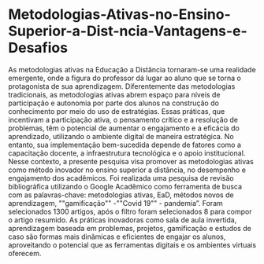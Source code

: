 # Metodologias-Ativas-no-Ensino-Superior-a-Dist-ncia-Vantagens-e-Desafios

As metodologias ativas na Educação a Distância tornaram-se uma realidade emergente,
onde a figura do professor dá lugar ao aluno que se torna o protagonista de sua aprendizagem.
Diferentemente das metodologias tradicionais, as metodologias ativas abrem espaço para níveis de
participação e autonomia por parte dos alunos na construção do conhecimento por meio do uso de
estratégias. Essas práticas, que incentivam a participação ativa, o pensamento crítico e a resolução de
problemas, têm o potencial de aumentar o engajamento e a eficácia do aprendizado, utilizando o
ambiente digital de maneira estratégica. No entanto, sua implementação bem-sucedida depende de
fatores como a capacitação docente, a infraestrutura tecnológica e o apoio institucional. Nesse
contexto, a presente pesquisa visa promover as metodologias ativas como método inovador no ensino
superior a distância, no desempenho e engajamento dos acadêmicos. Foi realizada uma pesquisa de
revisão bibliográfica utilizando o Google Acadêmico como ferramenta de busca com as palavras-chave:
metodologias ativas, EaD, métodos novos de aprendizagem, ""gamificação"" -""Covid 19"" -
pandemia”. Foram selecionados 1300 artigos, após o filtro foram selecionados 8 para compor o artigo
resumido. As práticas inovadoras como sala de aula invertida, aprendizagem baseada em problemas,
projetos, gamificação e estudos de caso são formas mais dinâmicas e eficientes de engajar os alunos,
aproveitando o potencial que as ferramentas digitais e os ambientes virtuais oferecem.
